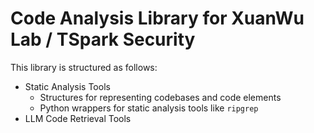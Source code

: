 # Code Analysis Library for XuanWu Lab / TSpark Security

This library is structured as follows:
- Static Analysis Tools
    - Structures for representing codebases and code elements
    - Python wrappers for static analysis tools like `ripgrep`
- LLM Code Retrieval Tools
